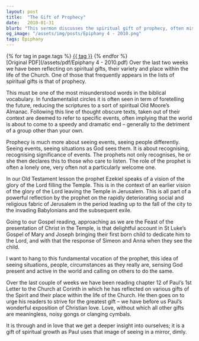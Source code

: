 ```yaml
---
layout: post
title:  "The Gift of Prophecy"
date:   2010-01-31
blurb: "This sermon discusses the spiritual gift of prophecy, often misunderstood as foretelling the future. It emphasizes that prophecy is about seeing events and people as God sees them, recognizing the significance of events, and declaring this to those who listen. It also highlights the importance of love in the Christian faith, without which all other gifts are meaningless."
og_image: "/assets/img/posts/Epiphany 4 - 2010.png"
tags: Epiphany
---    
```

<div class="tag-pills">
    {% for tag in page.tags %}
    <a href="{{ site.baseurl }}/tag/{{ tag | slugify }}" class="tag-pill">{{ tag }}</a>
    {% endfor %}
</div>
[Original PDF](/assets/pdf/Epiphany 4 - 2010.pdf)
Over the last two weeks we have been reflecting on spiritual gifts, their variety and place within the life of the Church. One of those that frequently appears in the lists of spiritual gifts is that of prophecy.

This must be one of the most misunderstood words in the biblical vocabulary. In fundamentalist circles it is often seen in term of foretelling the future, reducing the scriptures to a sort of spiritual Old Moore’s Almanac. Following this line of thought obscure texts, taken out of their context are deemed to refer to specific events, often implying that the world is about to come to a speedy and dramatic end – generally to the detriment of a group other than your own.

Prophecy is much more about seeing events, seeing people differently. Seeing events, seeing situations as God sees them. It is about recognising, recognising significance of events. The prophets not only recognises, he or she then declares this to those who care to listen. The role of the prophet is often a lonely one, very often not a particularly welcome one.

In our Old Testament lesson the prophet Ezekiel speaks of a vision of the glory of the Lord filling the Temple. This is in the context of an earlier vision of the glory of the Lord leaving the Temple in Jerusalem. This is all part of a powerful reflection by the prophet on the rapidly deteriorating social and religious fabric of Jerusalem in the period leading up to the fall of the city to the invading Babylonians and the subsequent exile.

Going to our Gospel reading, approaching as we are the Feast of the presentation of Christ in the Temple, is that delightful account in St Luke’s Gospel of Mary and Joseph bringing their first born child to dedicate him to the Lord, and with that the response of Simeon and Anna when they see the child.

I want to hang to this fundamental vocation of the prophet, this idea of seeing situations, people, circumstances as they really are, sensing God present and active in the world and calling on others to do the same.

Over the last couple of weeks we have been reading chapter 12 of Paul’s 1st Letter to the Church at Corinth in which he has reflected on various gifts of the Spirit and their place within the life of the Church. He then goes on to urge his readers to strive for the greatest gift – we have before us Paul’s wonderful exposition of Christian love. Love, without which all other gifts are meaningless, noisy gongs or clanging cymbals.

It is through and in love that we get a deeper insight into ourselves; it is a gift of spiritual growth as Paul uses that image of seeing in a mirror, dimly.
